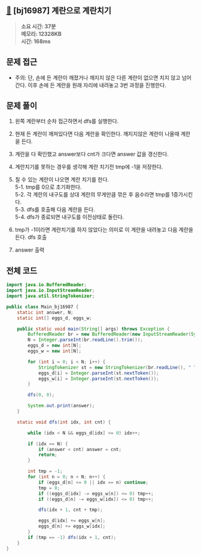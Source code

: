 ## [🍳](https://www.acmicpc.net/problem/16987) [bj16987] 계란으로 계란치기

> **소요 시간: 37분<br>
> 메모리: 12328KB<br>
> 시간: 168ms**

## 문제 접근

- 주의: 단, 손에 든 계란이 깨졌거나 깨지지 않은 다른 계란이 없으면 치지 않고 넘어간다. 이후 손에 든 계란을 원래 자리에 내려놓고 3번 과정을 진행한다.

## 문제 풀이

1. 왼쪽 계란부터 순차 접근하면서 dfs를 실행한다.

2. 현재 든 계란이 깨져있다면 다음 계란을 확인한다. 깨지지않은 계란이 나올때 계란을 든다.

3. 계란을 다 확인했고 answer보다 cnt가 크다면 answer 값을 갱신한다.

4. 계란치기를 못하는 경우를 생각해 계란 치기전 tmp에 -1을 저장한다.

5. 칠 수 있는 계란이 나오면 계란 치기를 한다.<br>
   5-1. tmp를 0으로 초기화한다.<br>
   5-2. 각 계란의 내구도를 상대 계란의 무게만큼 깎은 후 음수라면 tmp를 1증가시킨다.<br>
   5-3. dfs를 호출해 다음 계란을 든다.<br>
   5-4. dfs가 종료되면 내구도를 이전상태로 돌린다.<br>

6. tmp가 -1이라면 계란치기를 하지 않았다는 의미로 이 계란을 내려놓고 다음 계란을 든다. dfs 호출

7. answer 출력

## 전체 코드

```java
import java.io.BufferedReader;
import java.io.InputStreamReader;
import java.util.StringTokenizer;

public class Main_bj16987 {
    static int answer, N;
    static int[] eggs_d, eggs_w;

    public static void main(String[] args) throws Exception {
        BufferedReader br = new BufferedReader(new InputStreamReader(System.in));
        N = Integer.parseInt(br.readLine().trim());
        eggs_d = new int[N];
        eggs_w = new int[N];

        for (int i = 0; i < N; i++) {
            StringTokenizer st = new StringTokenizer(br.readLine(), " ");
            eggs_d[i] = Integer.parseInt(st.nextToken());
            eggs_w[i] = Integer.parseInt(st.nextToken());
        }

        dfs(0, 0);

        System.out.print(answer);
    }

    static void dfs(int idx, int cnt) {

        while (idx < N && eggs_d[idx] <= 0) idx++;

        if (idx == N) {
            if (answer < cnt) answer = cnt;
            return;
        }

        int tmp = -1;
        for (int n = 0; n < N; n++) {
            if (eggs_d[n] <= 0 || idx == n) continue;
            tmp = 0;
            if ((eggs_d[idx] -= eggs_w[n]) <= 0) tmp++;
            if ((eggs_d[n] -= eggs_w[idx]) <= 0) tmp++;

            dfs(idx + 1, cnt + tmp);

            eggs_d[idx] += eggs_w[n];
            eggs_d[n] += eggs_w[idx];
        }
        if (tmp == -1) dfs(idx + 1, cnt);
    }
}
```
